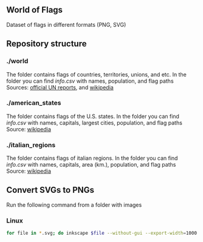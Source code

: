 ## World of Flags
Dataset of flags in different formats (PNG, SVG)

## Repository structure
### ./world
The folder contains flags of countries, territories, unions, and etc. In the folder you can find *info.csv* with names, population, and flag paths  
Sources: [official UN reports](https://population.un.org/wpp/Download/Standard/Population), and [wikipedia](https://en.wikipedia.org/wiki/Main_Page)
### ./american_states
The folder contains flags of the U.S. states. In the folder you can find *info.csv* with names, capitals, largest cities, population, and flag paths  
Source: [wikipedia](https://en.wikipedia.org/wiki/Flags_of_the_U.S._states_and_territories)
### ./italian_regions
The folder contains flags of italian regions. In the folder you can find *info.csv* with names, capitals, area (km.), population, and flag paths  
Source: [wikipedia](https://en.wikipedia.org/wiki/Regions_of_Italy)

## Convert SVGs to PNGs
Run the following command from a folder with images

### Linux
```bash
for file in *.svg; do inkscape $file --without-gui --export-width=1000 --export-png ${file%svg}png ; done
``` 
